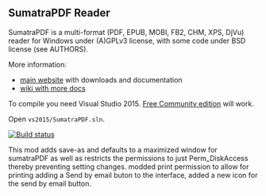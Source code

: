 ## SumatraPDF Reader

SumatraPDF is a multi-format (PDF, EPUB, MOBI, FB2, CHM, XPS, DjVu) reader
for Windows under (A)GPLv3 license, with some code under BSD license (see
AUTHORS).

More information:
* [main website](http://www.sumatrapdfreader.org) with downloads and documentation
* [wiki with more docs](https://github.com/sumatrapdfreader/sumatrapdf/wiki)

To compile you need Visual Studio 2015. [Free Community edition](https://www.visualstudio.com/products/visual-studio-community-vs)
will work.

Open `vs2015/SumatraPDF.sln`.

[![Build status](https://ci.appveyor.com/api/projects/status/tesjtgmpy26uf8p7?svg=true)](https://ci.appveyor.com/project/kjk/sumatrapdf)

This mod adds save-as and defaults to a maximized window for sumatraPDF as well as restricts the permissions to just Perm_DiskAccess thereby preventing setting changes. modded print permission to allow for printing adding a Send by email buton to the interface, added a new icon for the send by email button.
